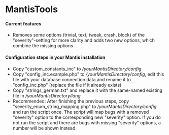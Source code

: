 # MantisTools

#### Current features
- Removes some options (trivial, text, tweak, crash, block)  of the "severity"-setting for more clarity and adds two new options, which combine the missing options

#### Configuration steps in your Mantis installation
- Copy "custom_constants_inc" to */yourMantisDirectory/config*
- Copy "config_inc.example.php" to */yourMantisDirectory/config*, edit this file with your database connection data and rename it to "config_inc.php" (replace the file if it already exists)
- Copy "strings_german.txt" and replace it with the same-named existing file in */yourMantisDirectory/lang*
- Recommended: After finishing the previous steps, copy "severity_enum_string_mapping.php" to */yourMantisDirectory/config* and run the script once. The script will map bugs with a removed "severity" option to the corresponding new "severity" option. If you do not run the script and there are bugs with missing "severity" options, a number will be shown instead.
